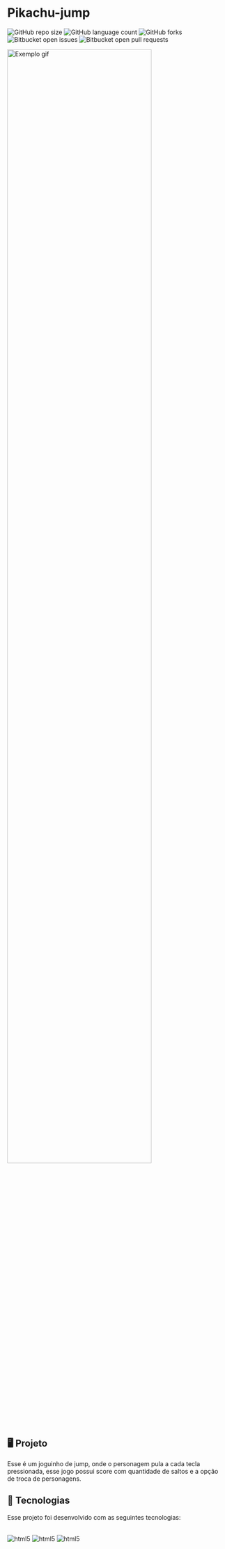 # Pikachu-jump

![GitHub repo size](https://img.shields.io/github/repo-size/jessicamdsn/Pikachu-jump?style=for-the-badge)
![GitHub language count](https://img.shields.io/github/languages/count/jessicamdsn/Pikachu-jump?style=for-the-badge)
![GitHub forks](https://img.shields.io/github/forks/jessicamdsn/Pikachu-jump?style=for-the-badge)
![Bitbucket open issues](https://img.shields.io/bitbucket/issues/jessicamdsn/Pikachu-jump?style=for-the-badge)
![Bitbucket open pull requests](https://img.shields.io/bitbucket/pr-raw/jessicamdsn/Pikachu-jump?style=for-the-badge)

<img src="imagem-readme.gif" alt="Exemplo gif" width="81%">

## 🖥️ Projeto
Esse é um joguinho de jump, onde o personagem pula a cada tecla pressionada, esse jogo possui score com quantidade de saltos e a opção de troca de personagens.

## 🚀 Tecnologias
Esse projeto foi desenvolvido com as seguintes tecnologias:

<div style="diplay: inline_block"><br/>
<img align="center" alt="html5" src="https://img.shields.io/badge/HTML5-E34F26?style=for-the-badge&logo=html5&logoColor=white" />
<img align="center" alt="html5" src="https://img.shields.io/badge/CSS3-1572B6?style=for-the-badge&logo=css3&logoColor=white" />
<img align="center" alt="html5" src="https://img.shields.io/badge/JavaScript-F7DF1E?style=for-the-badge&logo=javascript&logoColor=black" />
</div><br/>
